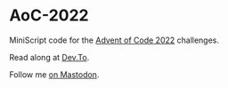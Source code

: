 # AoC-2022
MiniScript code for the [Advent of Code 2022](https://adventofcode.com/2022) challenges.

Read along at [Dev.To](https://dev.to/search?q=joestrout%20#adventofcode&sort_by=published_at&sort_direction=asc).

Follow me [on Mastodon](https://noc.social/@miniscript).
